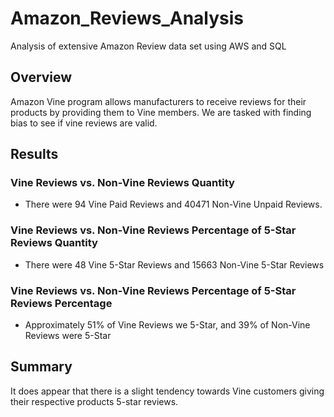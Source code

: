 # Amazon_Reviews_Analysis
Analysis of extensive Amazon Review data set using AWS and SQL

## Overview
Amazon Vine program allows manufacturers to receive reviews for their products by providing them to Vine members. We are tasked with finding bias to see if vine reviews are valid. 

## Results

### Vine Reviews vs. Non-Vine Reviews Quantity
* There were 94 Vine Paid Reviews and 40471 Non-Vine Unpaid Reviews. 

### Vine Reviews vs. Non-Vine Reviews Percentage of 5-Star Reviews Quantity
* There were 48 Vine 5-Star Reviews and 15663 Non-Vine 5-Star Reviews

### Vine Reviews vs. Non-Vine Reviews Percentage of 5-Star Reviews Percentage
* Approximately 51% of Vine Reviews we 5-Star, and 39% of Non-Vine Reviews were 5-Star

## Summary
It does appear that there is a slight tendency towards Vine customers giving their respective products 5-star reviews.

